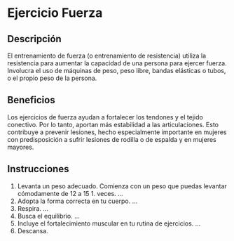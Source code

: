 # Ejercicio Fuerza

## Descripción
El entrenamiento de fuerza (o entrenamiento de resistencia) utiliza la resistencia para aumentar la capacidad de una persona para ejercer fuerza. Involucra el uso de máquinas de peso, peso libre, bandas elásticas o tubos, o el propio peso de la persona.

## Beneficios
Los ejercicios de fuerza ayudan a fortalecer los tendones y el tejido conectivo. Por lo tanto, aportan más estabilidad a las articulaciones. Esto contribuye a prevenir lesiones, hecho especialmente importante en mujeres con predisposición a sufrir lesiones de rodilla o de espalda y en mujeres mayores.

## Instrucciones
1. Levanta un peso adecuado. Comienza con un peso que puedas levantar cómodamente de 12 a 15 1. veces. ...
2. Adopta la forma correcta en tu cuerpo. ...
3. Respira. ...
4. Busca el equilibrio. ...
5. Incluye el fortalecimiento muscular en tu rutina de ejercicios. ...
6. Descansa.
